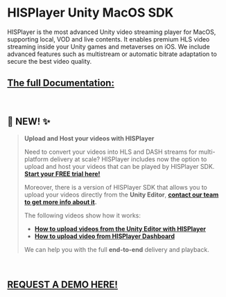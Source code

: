 # HISPlayer Unity MacOS SDK

HISPlayer is the most advanced Unity video streaming player for MacOS, supporting local, VOD and live contents. It enables premium HLS video streaming inside your Unity games and metaverses on iOS. We include advanced features such as multistream or automatic bitrate adaptation to secure the best video quality.


## [The full Documentation:](https://hisplayer.github.io/UnityMacOS-SDK)

<br>

## 📣 NEW! ✨  
>**Upload and Host your videos with HISPlayer**
>
>Need to convert your videos into HLS and DASH streams for multi-platform delivery at scale? HISPlayer includes now the option to upload and host your videos that can be played by HISPlayer SDK. **[Start your FREE trial here!](https://dashboard.hisplayer.com/signup)**
>
>Moreover, there is a version of HISPlayer SDK that allows you to upload your videos directly from the **Unity Editor**, **[contact our team to get more info about it](https://hisplayer.com/contact-unity3d-video-upload-hosting/).**
> 
>The following videos show how it works:
> * **[How to upload videos from the Unity Editor with HISPlayer](https://www.youtube.com/watch?v=POzM5U31tzc)**
> * **[How to upload video from HISPlayer Dashboard](https://www.youtube.com/watch?v=awfN0zz-8zQ)**
>
> We can help you with the full **end-to-end** delivery and playback.

<br>

## [REQUEST A DEMO HERE!](https://hisplayer.com/demo-unity-player-sdk-github/?utm_source=github&utm_medium=referral&utm_campaign=unitygithub&utm_content=20200211--unitydemocontact)
